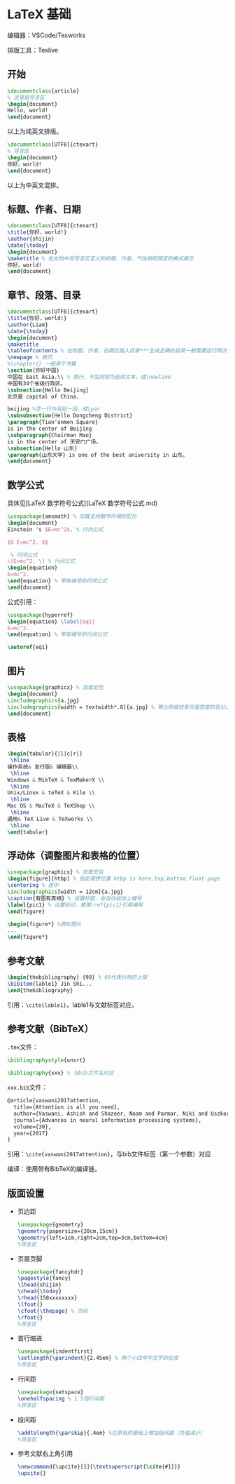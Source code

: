 # LaTeX 基础

编辑器：VSCode/Texworks

排版工具：Texlive

## 开始

```latex
\documentclass{article}
% 这里是导言区
\begin{document}
Hello, world!
\end{document}
```

以上为纯英文排版。

```latex
\documentclass[UTF8]{ctexart}
% 导言区
\begin{document}
你好，world!
\end{document}
```

以上为中英文混排。

## 标题、作者、日期

```latex
\documentclass[UTF8]{ctexart}
\title{你好，world!}
\author{shijin}
\date{\today}
\begin{document}
\maketitle % 在文档中将导言区定义的标题、作者、气体按照预定的格式展示
你好，world!
\end{document}
```

## 章节、段落、目录

```latex
\documentclass[UTF8]{ctexart}
\title{你好，world!}
\author{Liam}
\date{\today}
\begin{document}
\maketitle
\tableofcontents % 在标题、作者、日期后插入目录***生成正确的目录一般需要运行两次***
\newpage % 换页
%\chapter{} 一般用于书籍
\section{你好中国}
中国在 East Asia.\\ % 换行，不加则视为连续文本，或\newline
中国有34个省级行政区。
\subsection{Hello Beijing}
北京是 capital of China.

beijing %空一行为另起一段，或\par
\subsubsection{Hello Dongcheng District}
\paragraph{Tian'anmen Square}
is in the center of Beijing
\subparagraph{Chairman Mao}
is in the center of 天安门广场。
\subsection{Hello 山东}
\paragraph{山东大学} is one of the best university in 山东。
\end{document}
```

## 数学公式

具体见[LaTeX 数学符号公式](LaTeX 数学符号公式.md)

```latex
\usepackage{amsmath} % 加载支持数学环境的宏包
\begin{document}
Einstein 's $E=mc^2$. % 行内公式

$$ E=mc^2. $$

 % 行间公式
\[E=mc^2. \] % 行间公式
\begin{equation}
E=mc^2.
\end{equation} % 带有编号的行间公式
\end{document}
```

公式引用：

```latex
\usepackage{hyperref}
\begin{equation} \label{eq1}
E=mc^2.
\end{equation} % 带有编号的行间公式

\autoref{eq1}
```

## 图片

```latex
\usepackage{graphicx} % 加载宏包
\begin{document}
\includegraphics{a.jpg}
\includegraphics[width = textwidth*.8]{a.jpg} % 等比例缩放至页面宽度的百分之八十
\end{document}
```

## 表格

```latex
\begin{tabular}{|l|c|r|}
 \hline
操作系统& 发行版& 编辑器\\
 \hline
Windows & MikTeX & TexMakerX \\
 \hline
Unix/Linux & teTeX & Kile \\
 \hline
Mac OS & MacTeX & TeXShop \\
 \hline
通用& TeX Live & TeXworks \\
 \hline
\end{tabular}
```

## 浮动体（调整图片和表格的位置）

```latex
\usepackage{graphicx} % 加载宏包
\begin{figure}[htbp] % 指定理想位置 htbp is here,top,bottom,float page
\centering % 居中
\includegraphics[width = 12cm]{a.jpg}
\caption{有图有真相} % 设置标题，会自动给加上编号
\label{pic1} % 设置标记，使用\ref{pic1}引用编号
\end{figure}

\begin{figure*} %跨栏图片
...
\end{figure*}
```

## 参考文献

```latex
\begin{thebibliography} {99} % 99代表引用的上限
\bibitem{lable1} Jin Shi...
\end{thebibliography}
```

引用：`\cite{lable1}`，lable1与文献标签对应。

## 参考文献（BibTeX）

`.tex`文件：

```latex
\bibliographystyle{unsrt}

\bibliography{xxx} % 与bib文件名对应
```

`xxx.bib`文件：

```latex
@article{vaswani2017attention,
  title={Attention is all you need},
  author={Vaswani, Ashish and Shazeer, Noam and Parmar, Niki and Uszkoreit, Jakob and Jones, Llion and Gomez, Aidan N and Kaiser, {\L}ukasz and Polosukhin, Illia},
  journal={Advances in neural information processing systems},
  volume={30},
  year={2017}
}
```

引用：`\cite{vaswani2017attention}`，与bib文件标签（第一个参数）对应

编译：使用带有BibTeX的编译链。

## 版面设置

- 页边距

  ```latex
  \usepackage{geometry}
  \geometry{papersize={20cm,15cm}}
  \geometry{left=1cm,right=2cm,top=3cm,bottom=4cm}
  %导言区
  ```

- 页眉页脚

  ```latex
  \usepackage{fancyhdr}
  \pagestyle{fancy}
  \lhead{shijin}
  \chead{\today}
  \rhead{158xxxxxxxx}
  \lfoot{}
  \cfoot{\thepage} % 页码
  \rfoot{}
  %导言区
  ```

- 首行缩进

  ```latex
  \usepackage{indentfirst}
  \setlength{\parindent}{2.45em} % 两个小四号中文字的长度
  %导言区
  ```

- 行间距

  ```latex
  \usepackage{setspace}
  \onehalfspacing % 1.5倍行间距
  %导言区
  ```

- 段间距

  ```latex
  \addtolength{\parskip}{.4em} %在原有的基础上增加段间距（负值减小）
  %导言区
  ```
  
- 参考文献右上角引用

  ```latex
  \newcommand{\upcite}[1]{\textsuperscript{\cite{#1}}}
  \upcite{}
  ```

  
